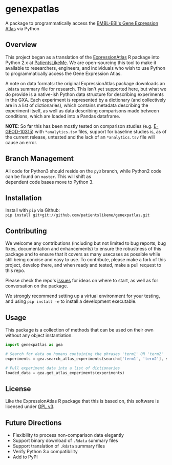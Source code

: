 # genexpatlas
A package to programmatically access the [EMBL-EBI's Gene Expression Atlas](https://www.ebi.ac.uk/gxa/home) via Python

## Overview
This project began as a translation of the [ExpressionAtlas](http://www.bioconductor.org/packages/release/bioc/html/ExpressionAtlas.html)
R package into Python 2.x at [PatientsLikeMe](https://blog.patientslikeme.com). We are open-sourcing this tool to make it 
available to researchers, engineers, and individuals who wish to use Python to programmatically access the Gene 
Expression Atlas. 

A note on data formats: the original ExpressionAtlas package downloads an `.Rdata` summary file for research. This isn't
yet supported here, but what we do provide is a native-ish Python data structure for describing experiments in the GXA. 
Each experiment is represented by a dictionary (and collectively are in a list of dictionaries), which contains metadata 
describing the experiment itself, as well as data describing comparisons made between conditions, which are loaded into 
a Pandas dataframe.

**NOTE**: So far this has been mostly tested on comparison studies (e.g. [E-GEOD-10315](https://www.ebi.ac.uk/gxa/experiments/E-GEOD-10315/Results)) with `*analytics.tsv` files, 
support for baseline studies is, as of the current release, untested and the lack of an `*analytics.tsv` file will 
cause an error.

## Branch Management
All code for Python3 should reside on the `py3` branch, while Python2 code can be found on `master`. This will shift as     
dependent code bases move to Python 3.

## Installation
Install with `pip` via Github:  
`pip install git+git://github.com/patientslikeme/genexpatlas.git`

## Contributing
We welcome any contributions (including but not limited to bug reports, bug fixes, documentation and enhancements) to 
ensure the robustness of this package and to ensure that it covers as many usecases as possible while still being 
concise and easy to use. To contribute, please make a fork of this project, develop there, and when ready and tested, make a pull request to this repo. 

Please check the repo's [issues](https://github.com/patientslikeme/genexpatlas/issues) for ideas on where to start, as 
well as for conversation on the package.

We strongly recommend setting up a virtual environment for your testing, and using `pip install -e` to install a
development executable.

## Usage
This package is a collection of methods that can be used on their own without any object instantiation.

```python
import genexpatlas as gea

# Search for data on humans containing the phrases 'term1' OR 'term2'
experiments = gea.search_atlas_experiments(search=['term1', 'term2'], species='homo sapiens')

# Pull experiment data into a list of dictionaries
loaded_data = gea.get_atlas_experiments(experiments)
```

## License
Like the ExpressionAtlas R package that this is based on, this software is licensed under [GPL v3](https://www.gnu.org/licenses/gpl-3.0.en.html).

## Future Directions
* Flexibility to process non-comparison data elegantly
* Support binary download of `.Rdata` summary files
* Support translation of `.Rdata` summary files
* Verify Python 3.x compatibility
* Add to PyPI